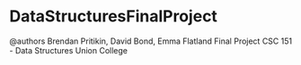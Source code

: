# DataStructuresFinalProject

@authors Brendan Pritikin, David Bond, Emma Flatland
Final Project
CSC 151 - Data Structures
Union College